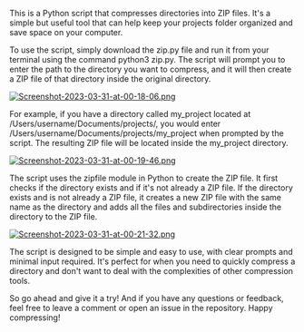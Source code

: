 This is a Python script that compresses directories into ZIP files. It's a simple but useful tool that can help keep your projects folder organized and save space on your computer.

To use the script, simply download the zip.py file and run it from your terminal using the command python3 zip.py. The script will prompt you to enter the path to the directory you want to compress, and it will then create a ZIP file of that directory inside the original directory.

[![Screenshot-2023-03-31-at-00-18-06.png](https://i.postimg.cc/t4Lbbbrb/Screenshot-2023-03-31-at-00-18-06.png)](https://postimg.cc/mPNJ3vfp)

For example, if you have a directory called my_project located at /Users/username/Documents/projects/, you would enter /Users/username/Documents/projects/my_project when prompted by the script. The resulting ZIP file will be located inside the my_project directory.

[![Screenshot-2023-03-31-at-00-19-46.png](https://i.postimg.cc/9F0Hq0KV/Screenshot-2023-03-31-at-00-19-46.png)](https://postimg.cc/Yj5s5rty)

The script uses the zipfile module in Python to create the ZIP file. It first checks if the directory exists and if it's not already a ZIP file. If the directory exists and is not already a ZIP file, it creates a new ZIP file with the same name as the directory and adds all the files and subdirectories inside the directory to the ZIP file.

[![Screenshot-2023-03-31-at-00-21-32.png](https://i.postimg.cc/DZvMkYKF/Screenshot-2023-03-31-at-00-21-32.png)](https://postimg.cc/5Hr38g0k)

The script is designed to be simple and easy to use, with clear prompts and minimal input required. It's perfect for when you need to quickly compress a directory and don't want to deal with the complexities of other compression tools.

So go ahead and give it a try! And if you have any questions or feedback, feel free to leave a comment or open an issue in the repository. Happy compressing!
